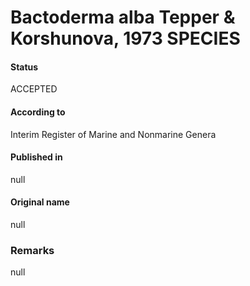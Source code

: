 # Bactoderma alba Tepper & Korshunova, 1973 SPECIES

#### Status
ACCEPTED

#### According to
Interim Register of Marine and Nonmarine Genera

#### Published in
null

#### Original name
null

### Remarks
null